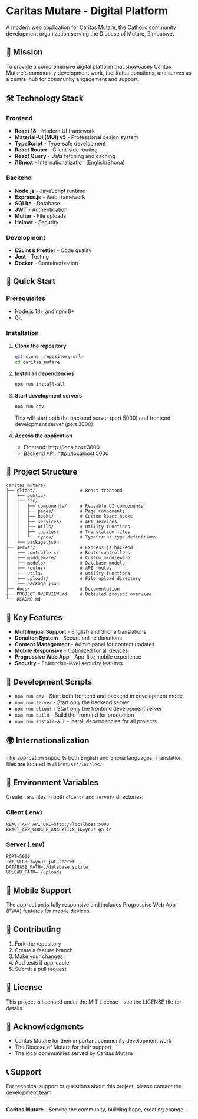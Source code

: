 # Caritas Mutare - Digital Platform

A modern web application for Caritas Mutare, the Catholic community development organization serving the Diocese of Mutare, Zimbabwe.

## 🎯 Mission

To provide a comprehensive digital platform that showcases Caritas Mutare's community development work, facilitates donations, and serves as a central hub for community engagement and support.

## 🛠️ Technology Stack

### Frontend
- **React 18** - Modern UI framework
- **Material-UI (MUI) v5** - Professional design system
- **TypeScript** - Type-safe development
- **React Router** - Client-side routing
- **React Query** - Data fetching and caching
- **i18next** - Internationalization (English/Shona)

### Backend
- **Node.js** - JavaScript runtime
- **Express.js** - Web framework
- **SQLite** - Database
- **JWT** - Authentication
- **Multer** - File uploads
- **Helmet** - Security

### Development
- **ESLint & Prettier** - Code quality
- **Jest** - Testing
- **Docker** - Containerization

## 🚀 Quick Start

### Prerequisites
- Node.js 18+ and npm 8+
- Git

### Installation

1. **Clone the repository**
   ```bash
   git clone <repository-url>
   cd caritas_mutare
   ```

2. **Install all dependencies**
   ```bash
   npm run install-all
   ```

3. **Start development servers**
   ```bash
   npm run dev
   ```

   This will start both the backend server (port 5000) and frontend development server (port 3000).

4. **Access the application**
   - Frontend: http://localhost:3000
   - Backend API: http://localhost:5000

## 📁 Project Structure

```
caritas_mutare/
├── client/                 # React frontend
│   ├── public/
│   ├── src/
│   │   ├── components/     # Reusable UI components
│   │   ├── pages/          # Page components
│   │   ├── hooks/          # Custom React hooks
│   │   ├── services/       # API services
│   │   ├── utils/          # Utility functions
│   │   ├── locales/        # Translation files
│   │   └── types/          # TypeScript type definitions
│   └── package.json
├── server/                 # Express.js backend
│   ├── controllers/        # Route controllers
│   ├── middleware/         # Custom middleware
│   ├── models/             # Database models
│   ├── routes/             # API routes
│   ├── utils/              # Utility functions
│   ├── uploads/            # File upload directory
│   └── package.json
├── docs/                   # Documentation
├── PROJECT_OVERVIEW.md     # Detailed project overview
└── README.md
```

## 🌟 Key Features

- **Multilingual Support** - English and Shona translations
- **Donation System** - Secure online donations
- **Content Management** - Admin panel for content updates
- **Mobile Responsive** - Optimized for all devices
- **Progressive Web App** - App-like mobile experience
- **Security** - Enterprise-level security features

## 🔧 Development Scripts

- `npm run dev` - Start both frontend and backend in development mode
- `npm run server` - Start only the backend server
- `npm run client` - Start only the frontend development server
- `npm run build` - Build the frontend for production
- `npm run install-all` - Install dependencies for all projects

## 🌍 Internationalization

The application supports both English and Shona languages. Translation files are located in `client/src/locales/`.

## 🔐 Environment Variables

Create `.env` files in both `client/` and `server/` directories:

### Client (.env)
```
REACT_APP_API_URL=http://localhost:5000
REACT_APP_GOOGLE_ANALYTICS_ID=your-ga-id
```

### Server (.env)
```
PORT=5000
JWT_SECRET=your-jwt-secret
DATABASE_PATH=./database.sqlite
UPLOAD_PATH=./uploads
```

## 📱 Mobile Support

The application is fully responsive and includes Progressive Web App (PWA) features for mobile devices.

## 🤝 Contributing

1. Fork the repository
2. Create a feature branch
3. Make your changes
4. Add tests if applicable
5. Submit a pull request

## 📄 License

This project is licensed under the MIT License - see the LICENSE file for details.

## 🙏 Acknowledgments

- Caritas Mutare for their important community development work
- The Diocese of Mutare for their support
- The local communities served by Caritas Mutare

## 📞 Support

For technical support or questions about this project, please contact the development team.

---

**Caritas Mutare** - Serving the community, building hope, creating change.


